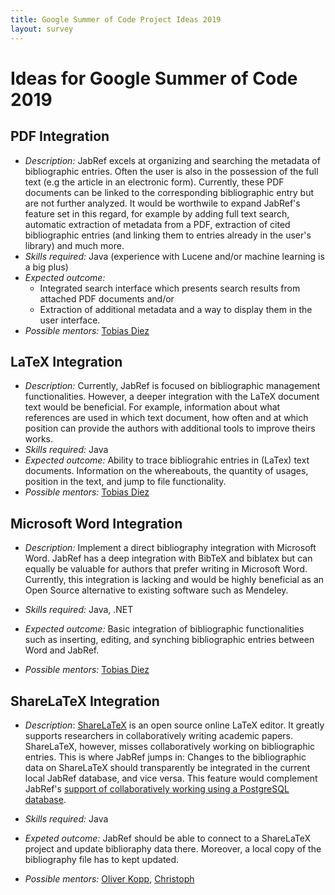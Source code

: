 ```yaml
---
title: Google Summer of Code Project Ideas 2019
layout: survey
---
```


# Ideas for Google Summer of Code 2019

<!--In academia, knowledge has to be manged.
The tool [JabRef](http://www.jabref.org/) focusses on managing related work.
It has a large user base and is the most prominent open source reference manager.
Currently, the tool is mainly used to manage [BibTeX](https://en.wikipedia.org/wiki/BibTeX) files, which are used in [LaTeX](https://en.wikipedia.org/wiki/LaTeX) documents.
With this GSoC project, the functionality of JabRef should be enhanced so that there is a greater user experience.
->

This page lists a number of ideas for potential projects to be carried out by the students participating in Google Summer of Code 2019.
This is by no means a closed list, so the students can feel free to propose alternative activities related to the project (the [list of feature requests](http://discourse.jabref.org/c/features) and the [GitHub issue tracker](https://github.com/JabRef/jabref/issues) might serve as an additional source of inspiration).
Students are strongly encouraged to discuss their ideas with the developers and the commuinty to improve their proposal until submission (e.g, using the [Gitter Channel](https://gitter.im/JabRef/jabref) or the [forum](http://discourse.jabref.org/)).

<!--
Since 3 years, the JabRef developers aim for increasing the code quality of JabRef.
Having pull requests reviewed by at least two other developers, the feedback on the code is of high quality.
The benefit for the contributor is that his Java coding skills are enhanced:
Not only the features are evaluated, but also the architecture of the code and the code style.
After going through that feedback, all contributors said that they learned much during contributing to JabRef.
-->

## PDF Integration

* *Description:* JabRef excels at organizing and searching the metadata of bibliographic entries. Often the user is also in the possession of the full text (e.g the article in an electronic form). Currently, these PDF documents can be linked to the corresponding bibliographic entry but are not further analyzed. It would be worthwile to expand JabRef's feature set in this regard, for example by adding full text search, automatic extraction of metadata from a PDF, extraction of cited bibliographic entries (and linking them to entries already in the user's library) and much more.
* *Skills required:* Java (experience with Lucene and/or machine learning is a big plus) 
* *Expected outcome:*
  - Integrated search interface which presents search results from attached PDF documents and/or
  - Extraction of additional metadata and a way to display them in the user interface.
* *Possible mentors:* [Tobias Diez](https://github.com/tobiasdiez)

## LaTeX Integration

* *Description:*
  Currently, JabRef is focused on bibliographic management functionalities. However, a deeper integration with the LaTeX document text would be beneficial. For example, information about what references are used in which text document, how often and at which position can provide the authors with additional tools to improve theirs works.
* *Skills required:* Java
* *Expected outcome:*
  Ability to trace bibliograhic entries in (LaTex) text documents. Information on the whereabouts, the quantity of usages, position in the text, and jump to file functionality.
* *Possible mentors:* [Tobias Diez](https://github.com/tobiasdiez)

## Microsoft Word Integration

* *Description:*
  Implement a direct bibliography integration with Microsoft Word. JabRef has a deep integration with BibTeX and biblatex but can equally be valuable for authors that prefer writing in Microsoft Word. Currently, this integration is lacking and would be highly beneficial as an Open Source alternative to existing software such as Mendeley.

* *Skills required:* Java, .NET

* *Expected outcome:*
  Basic integration of bibliographic functionalities such as inserting, editing, and synching bibliographic entries between Word and JabRef.
* *Possible mentors:* [Tobias Diez](https://github.com/tobiasdiez)

## ShareLaTeX Integration

* *Description*: [ShareLaTeX](https://en.wikipedia.org/wiki/ShareLaTeX) is an open source online LaTeX editor. It greatly supports researchers in collaboratively writing academic papers. ShareLaTeX, however, misses collaboratively working on bibliographic entries. This is where JabRef jumps in: Changes to the bibliographic data on ShareLaTeX should transparently be integrated in the current local JabRef database, and vice versa. This feature would complement JabRef's [support of collaboratively working using a PostgreSQL database](http://help.jabref.org/en/SQLDatabase).

* *Skills required:* Java
* *Expeted outcome:* JabRef should be able to connect to a ShareLaTeX project and update biblioraphy data there. Moreover, a local copy of the bibliography file has to kept updated.
* *Possible mentors:* [Oliver Kopp](https://github.com/koppor), [Christoph](https://github.com/Siedlerchr)
